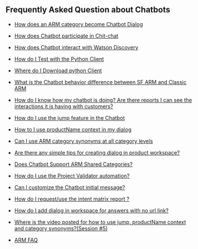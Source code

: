 ## Frequently Asked Question about Chatbots

* <a href="https://app.mural.co/t/cognitivecontent3218/m/cognitivecontent3218/1513000726373/e11f65839b202ba2eda19bbc7dd6c70b12b022b1" target="_blank">How does an ARM category become Chatbot Dialog</a>

* <a href="https://app.mural.co/t/cognitivecontent3218/m/cognitivecontent3218/1509464549198/c48ffc400266c0008ee3d3dc90432d80aa98514b" target="_blank">How does Chatbot participate in Chit-chat</a>

* <a href="https://ibm.box.com/s/xiufep7949vjriuqusj0rak1b6xv5ty9" target="_blank">How does Chatbot interact with Watson Discovery</a>

* <a href="https://ibm.ent.box.com/s/n6o6w7d0hzw75gc5ug7p4g5tsi1uvo6e" target="_blank">How do I Test with the Python Client</a>

* <a href="https://ibm.ent.box.com/s/qbg7ab2i7mnrxkzglk69hkpeer5akxjc" target="_blank">Where do I Download python Client</a>

* <a href="https://ibm.ent.box.com/s/itn8ghi0yrr53y5qiage8lod9hf174h1" target="_blank">What is the Chatbot behavior difference between SF ARM and Classic ARM</a>

* <a href="https://chatbot-logs.mybluemix.net/chatbot-logs.html" target="_blank">How do I know how my chatbot is doing? Are there reports I can see the interactions it is having with customers?</a>

* <a href="https://ibm.ent.box.com/s/yakrf51xhphronm3y7jijtnnklshtvl2" target="_blank">How do I use the jump feature in the Chatbot</a>

* <a href="https://ibm.ent.box.com/s/yakrf51xhphronm3y7jijtnnklshtvl2" target="_blank">How to I use productName context in my dialog</a>

* <a href="https://ibm.ent.box.com/s/yakrf51xhphronm3y7jijtnnklshtvl2" target="_blank">Can I use ARM category synonyms at all category levels</a>

* <a href="https://ibm.ent.box.com/s/z79ctmsolqovb3yu7i4y3zvee0yzim43" target="_blank">Are there any simple tips for creating dialog in product workspace?</a>

* <a href="https://ibm.box.com/s/7k2yzfasze6bu10qmidt0segqke86csk" target="_blank">Does Chatbot Support ARM Shared Categories?</a>

* <a href="https://ibm.box.com/s/wcfc7j33akib8kvtkhapltgecds8pabj" target="_blank">How do I use the Project Validator automation?</a>

* <a href="https://ibm.box.com/s/cdp2tnz1yuorvoyfxzqmper5ihzgtlfg" target="_blank">Can I customize the Chatbot initial message?</a>

* <a href="https://ibm.box.com/s/q0y6kamsakhvwtarf8u5wkm11xu2fys6" target="_blank">How do I request/use the intent matrix report ?</a>

* <a href="https://ibm.box.com/s/icy7baf28hb66ypkpnglxpuz4sb67ch6" target="_blank">How do I add dialog in workspace for answers with no url link?</a>


* <a href="https://ibm.ent.box.com/s/h6sq2vsjg9mmpw1cc1o6oe3yfcbesruc" target="_blank">Where is the video posted for how to use jump, productName context and category synonyms?(Session #5)</a>

* <a href="https://apps.na.collabserv.com/wikis/home?lang=en-us#!/wiki/Wa67cdf442774_4b9b_9d30_b13019b9592d/page/Support%20Engineer" target="_blank">ARM FAQ</a>
